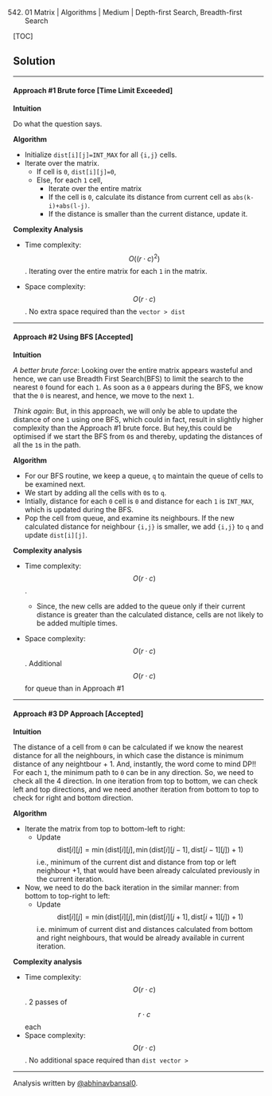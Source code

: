 542. 01 Matrix | Algorithms | Medium | Depth-first Search, Breadth-first Search

[TOC]

## Solution
---
#### Approach #1 Brute force [Time Limit Exceeded]

**Intuition**

Do what the question says.

**Algorithm**

* Initialize `dist[i][j]=INT_MAX` for all `{i,j}` cells.
* Iterate over the matrix.
  + If cell is `0`, `dist[i][j]=0`,
  + Else, for each `1` cell,
    - Iterate over the entire matrix
    - If the cell is `0`, calculate its distance from current cell as `abs(k-i)+abs(l-j)`.
    - If the distance is smaller than the current distance, update it.




**Complexity Analysis**

* Time complexity: $$O((r \cdot c)^2)$$.
Iterating over the entire matrix for each `1` in the matrix.

* Space complexity: $$O(r \cdot c)$$.
No extra space required than the `vector > dist`

---
#### Approach #2 Using BFS [Accepted]

**Intuition**

*A better brute force*:
Looking over the entire matrix appears wasteful and hence, we can use Breadth First Search(BFS) to limit the search to the nearest `0` found for each `1`. As soon as a `0` appears during the BFS, we know that the `0` is nearest, and hence, we move to the next `1`.

*Think again*:
But, in this approach, we will only be able to update the distance of one `1` using one BFS, which could in fact, result in slightly higher complexity than the Approach #1 brute force.
But hey,this could be optimised if we start the BFS from `0`s and thereby, updating the distances of all the `1`s in the path.

**Algorithm**

* For our BFS routine, we keep a queue, `q` to maintain the queue of cells to be examined next.
* We start by adding all the cells with `0`s to `q`.
* Intially, distance for each `0` cell is `0` and distance for each `1` is `INT_MAX`, which is updated during the BFS.
* Pop the cell from queue, and examine its neighbours. If the new calculated distance for neighbour `{i,j}` is smaller, we add `{i,j}` to `q` and update `dist[i][j]`.




**Complexity analysis**

* Time complexity: $$O(r \cdot c)$$.
  + Since, the new cells are added to the queue only if their current distance is greater than the calculated distance, cells are not likely to be added multiple times.

* Space complexity: $$O(r \cdot c)$$. Additional $$O(r \cdot c)$$ for queue than in Approach #1

---
#### Approach #3 DP Approach [Accepted]

**Intuition**

The distance of a cell from `0` can be calculated if we know the nearest distance for all the neighbours, in which case the distance is minimum distance of any neightbour + 1. And, instantly, the word come to mind DP!!  
For each `1`, the minimum path to `0` can be in any direction. So, we need to check all the 4 direction. In one iteration from top to bottom, we can check left and top directions, and we need another iteration from bottom to top to check for right and bottom direction.

**Algorithm**

* Iterate the matrix from top to bottom-left to right:
  + Update
  $$\text{dist}[i][j]=\min(\text{dist}[i][j],\min(\text{dist}[i][j-1],\text{dist}[i-1][j])+1)$$
  i.e., minimum of the current dist and distance from top or left neighbour +1, that would have been already calculated previously in the current iteration.
* Now, we need to do the back iteration in the similar manner: from bottom to top-right to left:
  + Update
  $$\text{dist}[i][j]=\min(\text{dist}[i][j],\min(\text{dist}[i][j+1],\text{dist}[i+1][j])+1)$$
  i.e. minimum of current dist and distances calculated from bottom and right neighbours, that would be already available in current iteration.




**Complexity analysis**

* Time complexity: $$O(r \cdot c)$$. 2 passes of $$r \cdot c$$ each
* Space complexity: $$O(r \cdot c)$$. No additional space required than `dist vector >`

---
Analysis written by [@abhinavbansal0](https://leetcode.com/abhinavbansal0).
